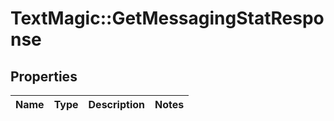 # TextMagic::GetMessagingStatResponse

## Properties
Name | Type | Description | Notes
------------ | ------------- | ------------- | -------------


